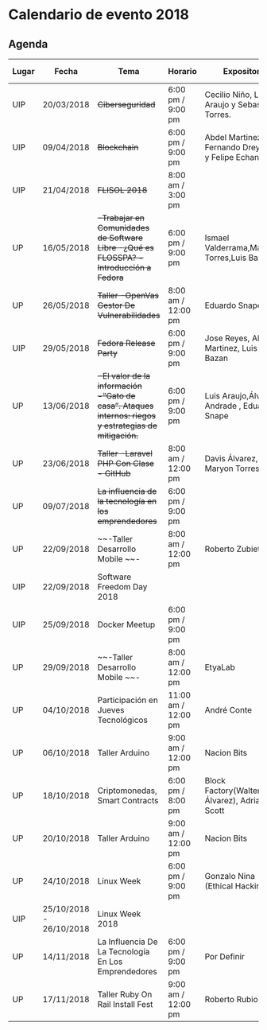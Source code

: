 # Calendario de evento 2018

## Agenda
| Lugar|Fecha|Tema|Horario|Expositor|Más información|
|-----------------| -----------| -------------------------------------|--------------------|-------------|-----------------|
| UIP| 20/03/2018 |~~Ciberseguridad~~| 6:00 pm / 9:00 pm  | Cecilio Niño, Luis Araujo y  Sebastian Torres.| [Link](2018/CIBERSEGURIDAD.md)            |
| UIP| 09/04/2018 | ~~Blockchain~~ | 6:00 pm / 9:00 pm  | Abdel Martinez, Fernando Dreyfus y Felipe Echandi    | [Link](BLOCKCHAIN.md)|
| UIP| 21/04/2018 | ~~FLISOL 2018~~          |8:00 am / 3:00 pm | []()        |[Link](https://github.com/floss-pa/FLISoL/tree/master/FLISoL2018)                 |
| UP | 16/05/2018 | ~~-Trabajar en Comunidades de Software Libre  -¿Qué es FLOSSPA?  -Introducción a Fedora~~ |6:00 pm / 9:00 pm  |Ismael Valderrama,Maryon Torres,Luis Bazán.| [Link](https://github.com/floss-pa/Agenda_Anual/blob/master/2018/FIEC1605.MD)    |
| UP | 26/05/2018 | ~~Taller -OpenVas Gestor De Vulnerabilidades~~  |8:00 am / 12:00 pm| Eduardo Snape |        [Link](https://github.com/floss-pa/Agenda_Anual/blob/master/2018/FIEC2605.md)         |
| UIP| 29/05/2018 | ~~Fedora Release Party~~ | 6:00 pm / 9:00 pm | Jose Reyes, Abdel Martinez, Luis Bazan | [Link](2018/FRP28.md)  |
| UP | 13/06/2018 |~~-El valor de la información  -“Gato de casa”. Ataques internos: riegos y estrategias de mitigación.~~|6:00 pm / 9:00 pm |  Luis Araujo,Álvaro Andrade , Eduardo Snape               |  [Link](https://github.com/floss-pa/Agenda_Anual/blob/master/2018/FIEC1306.MD)
| UP | 23/06/2018 | ~~Taller	-Laravel PHP Con Clase  - GitHub~~     |8:00 am / 12:00 pm| Davis Álvarez, Maryon Torres   | [Link](https://github.com/floss-pa/Agenda_Anual/blob/master/2018/FIEC2306.MD)                |
| UP | 09/07/2018 | ~~La influencia de la tecnología en los emprendedores~~ |6:00 pm / 9:00 pm |                 |                |
| UP | 22/09/2018 | ~~-Taller Desarrollo Mobile         ~~-  |8:00 am / 12:00 pm |     Roberto Zubieta            |  [Link](https://github.com/floss-pa/Agenda_Anual/blob/master/2018/FIEC0809.MD)                |
| UIP| 22/09/2018 | Software Freedom Day 2018 || []()   |                 | |
| UIP | 25/09/2018 | Docker Meetup             |6:00 pm / 9:00 pm |                 |                 |
| UP | 29/09/2018 | ~~-Taller Desarrollo Mobile  ~~-         |8:00 am / 12:00 pm |     EtyaLab            |  [Link](https://github.com/floss-pa/Agenda_Anual/blob/master/2018/FIEC0809.MD)                |
| UP | 04/10/2018 | Participación en Jueves Tecnológicos           |11:00 am / 12:00 pm |     André Conte            |                 |
| UP | 06/10/2018 | Taller Arduino          |9:00 am / 12:00 pm |     Nacion Bits            |  [Link](https://github.com/floss-pa/Agenda_Anual/blob/master/2018/FIEC0610.MD)                |
| UP | 18/10/2018 | Criptomonedas, Smart Contracts         |6:00 pm / 8:00 pm |      Block Factory(Walter Álvarez), Adrian Scott          |  [Link](https://github.com/floss-pa/Agenda_Anual/blob/master/2018/FIEC1810.MD)                |
| UP | 20/10/2018 | Taller Arduino          |9:00 am / 12:00 pm |     Nacion Bits            |  [Link](https://github.com/floss-pa/Agenda_Anual/blob/master/2018/FIEC2010.MD)                |
| UP | 24/10/2018 | Linux Week |6:00 pm / 9:00 pm |     Gonzalo Nina (Ethical Hacking)           |  [Link](https://github.com/floss-pa/LinuxWeek/blob/master/README.md)                |
| UIP| 25/10/2018 - 26/10/2018 | Linux Week 2018       |    |         |  [Link](https://github.com/floss-pa/LinuxWeek/blob/master/README.md)          |
| UP | 14/11/2018 | La Influencia De La Tecnología En Los Emprendedores          |6:00 pm / 9:00 pm |     Por Definir          |  [Link](https://github.com/floss-pa/Agenda_Anual/blob/master/2018/FIEC1411.MD)                |
| UP | 17/11/2018 | Taller Ruby On Rail Install Fest          |9:00 am / 12:00 pm |     Roberto Rubio          |  [Link](https://github.com/floss-pa/Agenda_Anual/blob/master/2018/FIEC2111.MD)                |

